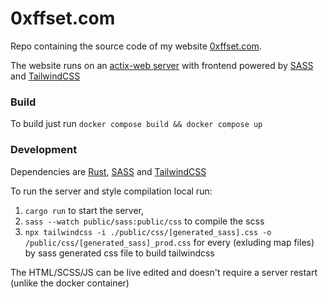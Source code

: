 # 0xffset.com

Repo containing the source code of my website [0xffset.com](https://0xffset.com).

The website runs on an [actix-web server](https://actix.rs/) with frontend powered by [SASS](https://sass-lang.com/) and [TailwindCSS](https://tailwindcss.com/)

### Build
To build just run `docker compose build && docker compose up`

### Development
Dependencies are [Rust](https://www.rust-lang.org/tools/install), [SASS](https://sass-lang.com/install) and [TailwindCSS](https://tailwindcss.com/docs/installation)


To run the server and style compilation local run:
1. `cargo run` to start the server,
2. `sass --watch public/sass:public/css` to compile the scss 
3. `npx tailwindcss -i ./public/css/[generated_sass].css -o /public/css/[generated_sass]_prod.css` for every (exluding map files) by sass generated css file to build tailwindcss

The HTML/SCSS/JS can be live edited and doesn't require a server restart (unlike the docker container)
